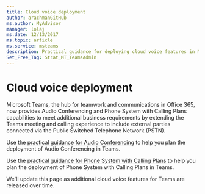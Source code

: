 ```yaml
---
title: Cloud voice deployment
author: arachmanGitHub
ms.author: MyAdvisor
manager: lolaj
ms.date: 12/13/2017
ms.topic: article
ms.service: msteams
description: Practical guidance for deploying cloud voice features in Microsoft Teams.
Set_Free_Tag: Strat_MT_TeamsAdmin
---
```


Cloud voice deployment
======================

Microsoft Teams, the hub for teamwork and communications in Office 365, now provides Audio Conferencing and Phone System with Calling Plans capabilities to meet additional business requirements by extending the Teams meeting and calling experience to include external parties connected via the Public Switched Telephone Network (PSTN).
 
Use the [practical guidance for Audio Conferencing](https://docs.microsoft.com/MicrosoftTeams/audio-conferencing) to help you plan the deployment of Audio Conferencing in Teams.

Use the [practical guidance for Phone System with Calling Plans](https://docs.microsoft.comMicrosoftTeams/phone-system-with-calling-plans) to help you plan the deployment of Phone System with Calling Plans in Teams.
 
We'll update this page as additional cloud voice features for Teams are released over time.


